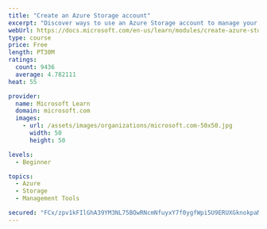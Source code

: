 ```yaml
---
title: "Create an Azure Storage account"
excerpt: "Discover ways to use an Azure Storage account to manage your data for billing, access, and storage location of your blobs, files, queues, and tables."
webUrl: https://docs.microsoft.com/en-us/learn/modules/create-azure-storage-account/
type: course
price: Free
length: PT30M
ratings:
  count: 9436
  average: 4.782111
heat: 55

provider:
  name: Microsoft Learn
  domain: microsoft.com
  images:
    - url: /assets/images/organizations/microsoft.com-50x50.jpg
      width: 50
      height: 50

levels:
  - Beginner

topics:
  - Azure
  - Storage
  - Management Tools

secured: "FCx/zpv1kFIlGhA39YM3NL75BOwRNcmNfuyxY7f0ygfWpi5U9ERUXGknokpaM/H+wHhCD7cShcCWjvcwcmUN3PfbyJqo7UXZxtTB8T+EOqU+lERUlQvxrVrg2Uhrtz+oh86zuky/4drulUS+8o1uwsDxO6YpP82zd/hD/T6Frp3OrTkRU+0g3F5osZlXM49uCEViavzMZ9ndLKLvPymm6jOoCaX2TF8a7dimZ+N2VtScsUrJwtI3qRC547GgwEdxvu1SDS8UC/A/ncyj4hgiTgkvsRD/ROYd1vXjEHmFiKKl0g5O5hPhQc215kX5iw1um/XPd21zxPqohoT9fQAaPILtUyF0ox5Z7Ctxp/9lV9s0mu/afA+2/5hDs/DZfpISJ9FLQ6ITx7qH9IoVUIvZgAKa9nv7O3bT2fDOeYu9DAI=;v4mq+3buWIfUjXos7g4o9w=="
---
```


